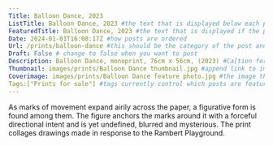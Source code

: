 ```yaml
---
Title: Balloon Dance, 2023
ListTitle: Balloon Dance, 2023 #the text that is displayed below each post on the list pages
FeaturedTitle: Balloon Dance, 2023 #the text that is displayed if the post is on the featured slot
Date: 2024-01-01T16:08:17Z #how posts are ordered 
Url: /prints/balloon-dance #this should be the category of the post and then the file name e.g. /print/printfilename
Draft: False # change to false when you want to post
Description: Balloon Dance, monoprint, 76cm x 56cm, (2023) #Ca[tion for main image and description for alt images
Thumbnail: images/prints/Balloon Dance thumbnail.jpg #append link to image that will be shown on the list page
Coverimage: images/prints/Balloon Dance feature photo.jpg #the image that will be displayed at the top of the post
Tags:["Prints for sale"] #tags currently control which posts are featured and what prints are available to buy, add more by adding a comma to the latest tag
---
```

As marks of movement expand airily across the paper, a figurative form is found among them. The figure anchors the marks around it with a forceful directional intent and is yet  undefined, blurred and mysterious. The print collages drawings made in response to the Rambert Playground. 
<!----
    Guide for basic text formatting if needed (italics, headings etc): https://www.markdownguide.org/basic-syntax/

    ![This is where the alt text goes (image description)](https://isabellatessier.co.uk/images/exhibitions/venice%20biennale/exhibition%20and%20talk/2-Cover-image.jpg <- link to the image)
    This is where to put the caption for the image
>

